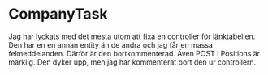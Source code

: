 # CompanyTask

Jag har lyckats med det mesta utom att fixa en controller för länktabellen. 
Den har en en annan entity än de andra och jag får en massa felmeddelanden. Därför är den bortkommenterad. 
Även POST i Positions är märklig. Den dyker upp, men jag har kommenterat bort den ur controllern.
